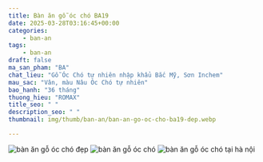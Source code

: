 ```yaml
---
title: Bàn ăn gỗ óc chó BA19
date: 2025-03-28T03:16:45+00:00
categories:
    - ban-an
tags:
    - ban-an
draft: false
ma_san_pham: "BA"
chat_lieu: "Gỗ Óc Chó tự nhiên nhập khẩu Bắc Mỹ, Sơn Inchem"
mau_sac: "Vân, màu Nâu Óc Chó tự nhiên"
bao_hanh: "36 tháng"
thuong_hieu: "ROMAX"
title_seo: " "
description_seo: " "
thumbnail: img/thumb/ban-an/ban-an-go-oc-cho-ba19-dep.webp

---
```

![bàn ăn gỗ óc chó đẹp](/img/ban-an/ba19/ban-an-go-oc-cho-ba19-1.webp)
![bàn ăn gỗ óc chó](/img/ban-an/ba19/ban-an-go-oc-cho-ba19-2.webp)
![bàn ăn gỗ óc chó tại hà nội](/img/ban-an/ba19/ban-an-go-oc-cho-ba19-3.webp)